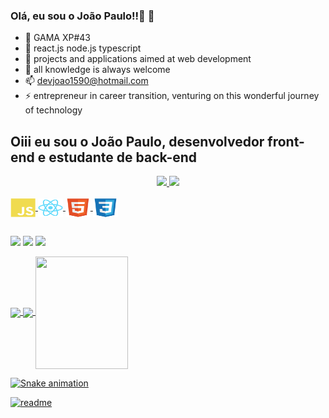 ### Olá, eu sou o João Paulo!!👋 👋


- 🔭  GAMA XP#43
- 🌱 react.js node.js typescript
- 👯 projects and applications aimed at web development
- 🤔  all knowledge is always welcome
- 📫 devjoao1590@hotmail.com
- ⚡ entrepreneur in career transition, venturing on this wonderful journey of technology

## Oiii eu sou o João Paulo, desenvolvedor front-end e estudante de back-end
<div align="center">
  <a href="https://github.com/Joaopaulo1590">
  <img height="180em" src="https://github-readme-stats.vercel.app/api?username=Joaopaulo1590&show_icons=true&theme=dracula&include_all_commits=true&count_private=true"/>
  <img height="180em" src="https://github-readme-stats.vercel.app/api/top-langs/?username=Joaopaulo1590&layout=compact&langs_count=7&theme=dracula"/>
</div>
<div style="display: inline_block"><br>
  <img align="center" alt="Rafa-Js" height="30" width="40" src="https://raw.githubusercontent.com/devicons/devicon/master/icons/javascript/javascript-plain.svg">
 <img align="center" alt="Rafa-React" height="30" width="40" src="https://raw.githubusercontent.com/devicons/devicon/master/icons/react/react-original.svg">
  <img align="center" alt="Rafa-HTML" height="30" width="40" src="https://raw.githubusercontent.com/devicons/devicon/master/icons/html5/html5-original.svg">
  <img align="center" alt="Rafa-CSS" height="30" width="40" src="https://raw.githubusercontent.com/devicons/devicon/master/icons/css3/css3-original.svg">
  
  
  
  
  ##
 
<div> 

  <a href="https://www.instagram.com/joao_1590/" target="_blank"><img src="https://img.shields.io/badge/-Instagram-%23E4405F?style=for-the-badge&logo=instagram&logoColor=white" target="_blank"></a>
   <a href = "devjoao1590@hotmail.com"><img src="https://img.shields.io/badge/-Gmail-%23333?style=for-the-badge&logo=gmail&logoColor=white" target="_blank"></a>
    <a href="https://www.linkedin.com/in/jo%C3%A3o-paulo-ramos-concei%C3%A7%C3%A3o-a67099236/" target="_blank"><img src="https://img.shields.io/badge/-LinkedIn-%230077B5?style=for-the-badge&logo=linkedin&logoColor=white" target="_blank"></a> 

  
 
</div>
  
  <div>
  <a href="https://github.com/Joaopaulo1590">
  <img height="180em"   align="center" src="https://github-readme-stats.vercel.app/api?username=Joaopaulo1590&show_icons=true&theme=react&include_all_commits=true&count_private=true"/>
  <img height="180em"  align="center" src="https://github-readme-stats.vercel.app/api/top-langs/?username=Joaopaulo1590&layout=compact&langs_count=7&theme=react" />

  <img align="center" width="148" height="180" src="https://media1.tenor.com/images/68e8337fb4eb7e40645d832c64762a8b/tenor.gif?itemid=19443613">
</div>
    
   ![Snake animation](https://github.com/Joaopaulo1590/Joaopaulo1590/blob/output/github-contribution-grid-snake.svg)
 
</div>
 
[![readme](https://github-readme-stats.vercel.app/api/pin/?username=Joaopaulo1590&repo=Joaopaulo1590&theme=react)](https://github.com/Joaopaulo1590/Joaopaulo15901)
